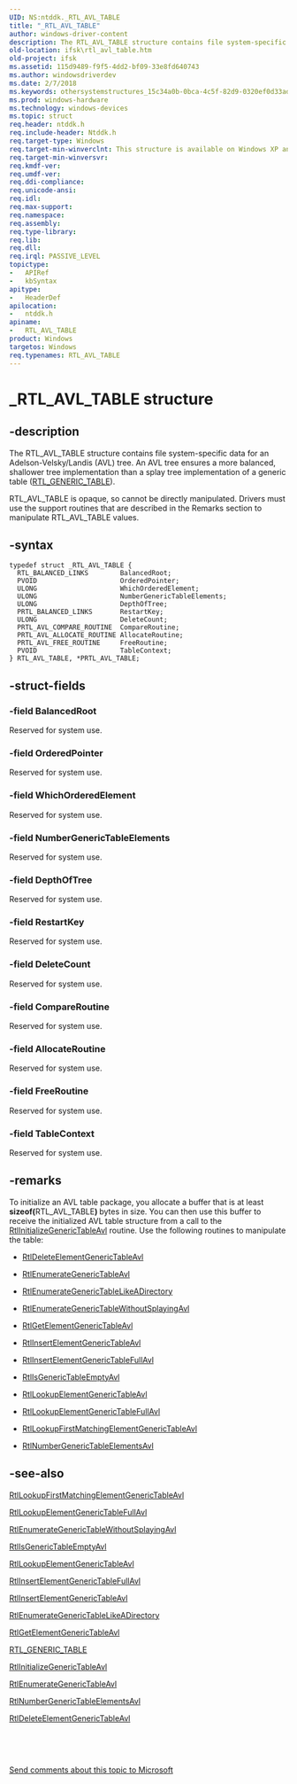 ```yaml
---
UID: NS:ntddk._RTL_AVL_TABLE
title: "_RTL_AVL_TABLE"
author: windows-driver-content
description: The RTL_AVL_TABLE structure contains file system-specific data for an Adelson-Velsky/Landis (AVL) tree.
old-location: ifsk\rtl_avl_table.htm
old-project: ifsk
ms.assetid: 115d9489-f9f5-4dd2-bf09-33e8fd640743
ms.author: windowsdriverdev
ms.date: 2/7/2018
ms.keywords: othersystemstructures_15c34a0b-0bca-4c5f-82d9-0320ef0d33ad.xml, ntddk/RTL_AVL_TABLE, ntddk/PRTL_AVL_TABLE, *PRTL_AVL_TABLE, PRTL_AVL_TABLE structure pointer [Installable File System Drivers], ifsk.rtl_avl_table, RTL_AVL_TABLE structure [Installable File System Drivers], RTL_AVL_TABLE, PRTL_AVL_TABLE, _RTL_AVL_TABLE
ms.prod: windows-hardware
ms.technology: windows-devices
ms.topic: struct
req.header: ntddk.h
req.include-header: Ntddk.h
req.target-type: Windows
req.target-min-winverclnt: This structure is available on Windows XP and later.
req.target-min-winversvr: 
req.kmdf-ver: 
req.umdf-ver: 
req.ddi-compliance: 
req.unicode-ansi: 
req.idl: 
req.max-support: 
req.namespace: 
req.assembly: 
req.type-library: 
req.lib: 
req.dll: 
req.irql: PASSIVE_LEVEL
topictype:
-	APIRef
-	kbSyntax
apitype:
-	HeaderDef
apilocation:
-	ntddk.h
apiname:
-	RTL_AVL_TABLE
product: Windows
targetos: Windows
req.typenames: RTL_AVL_TABLE
---
```


# _RTL_AVL_TABLE structure


## -description


The RTL_AVL_TABLE structure contains file system-specific data for an Adelson-Velsky/Landis (AVL) tree. An AVL tree ensures a more balanced, shallower tree implementation than a splay tree implementation of a generic table (<a href="..\ntddk\ns-ntddk-_rtl_generic_table.md">RTL_GENERIC_TABLE</a>). 

RTL_AVL_TABLE is opaque, so cannot be directly manipulated. Drivers must use the support routines that are described in the Remarks section to manipulate RTL_AVL_TABLE values. 


## -syntax


````
typedef struct _RTL_AVL_TABLE {
  RTL_BALANCED_LINKS        BalancedRoot;
  PVOID                     OrderedPointer;
  ULONG                     WhichOrderedElement;
  ULONG                     NumberGenericTableElements;
  ULONG                     DepthOfTree;
  PRTL_BALANCED_LINKS       RestartKey;
  ULONG                     DeleteCount;
  PRTL_AVL_COMPARE_ROUTINE  CompareRoutine;
  PRTL_AVL_ALLOCATE_ROUTINE AllocateRoutine;
  PRTL_AVL_FREE_ROUTINE     FreeRoutine;
  PVOID                     TableContext;
} RTL_AVL_TABLE, *PRTL_AVL_TABLE;
````


## -struct-fields




### -field BalancedRoot

Reserved for system use.


### -field OrderedPointer

Reserved for system use.


### -field WhichOrderedElement

Reserved for system use.


### -field NumberGenericTableElements

Reserved for system use.


### -field DepthOfTree

Reserved for system use.


### -field RestartKey

Reserved for system use.


### -field DeleteCount

Reserved for system use.


### -field CompareRoutine

Reserved for system use.


### -field AllocateRoutine

Reserved for system use.


### -field FreeRoutine

Reserved for system use.


### -field TableContext

Reserved for system use.


## -remarks



To initialize an AVL table package, you allocate a buffer that is at least <b>sizeof(</b>RTL_AVL_TABLE<b>) </b>bytes in size. You can then use this buffer to receive the initialized AVL table structure from a call to the <a href="..\ntddk\nf-ntddk-rtlinitializegenerictable.md">RtlInitializeGenericTableAvl</a> routine. Use the following routines to manipulate the table:

<ul>
<li>

<a href="..\ntddk\nf-ntddk-rtldeleteelementgenerictable.md">RtlDeleteElementGenericTableAvl</a>


</li>
<li>

<a href="..\ntddk\nf-ntddk-rtlenumerategenerictable.md">RtlEnumerateGenericTableAvl</a>


</li>
<li>

<a href="..\ntddk\nf-ntddk-rtlenumerategenerictablelikeadirectory.md">RtlEnumerateGenericTableLikeADirectory</a>


</li>
<li>

<a href="..\ntddk\nf-ntddk-rtlenumerategenerictablewithoutsplaying.md">RtlEnumerateGenericTableWithoutSplayingAvl</a>


</li>
<li>

<a href="..\ntddk\nf-ntddk-rtlgetelementgenerictableavl.md">RtlGetElementGenericTableAvl</a>


</li>
<li>

<a href="..\ntddk\nf-ntddk-rtlinsertelementgenerictable.md">RtlInsertElementGenericTableAvl</a>


</li>
<li>

<a href="..\ntddk\nf-ntddk-rtlinsertelementgenerictablefullavl.md">RtlInsertElementGenericTableFullAvl</a>


</li>
<li>

<a href="..\ntddk\nf-ntddk-rtlisgenerictableempty.md">RtlIsGenericTableEmptyAvl</a>


</li>
<li>

<a href="..\ntddk\nf-ntddk-rtllookupelementgenerictable.md">RtlLookupElementGenericTableAvl</a>


</li>
<li>

<a href="..\ntddk\nf-ntddk-rtllookupelementgenerictablefullavl.md">RtlLookupElementGenericTableFullAvl</a>


</li>
<li>

<a href="..\ntddk\nf-ntddk-rtllookupfirstmatchingelementgenerictableavl.md">RtlLookupFirstMatchingElementGenericTableAvl</a>


</li>
<li>

<a href="..\ntddk\nf-ntddk-rtlnumbergenerictableelements.md">RtlNumberGenericTableElementsAvl</a>


</li>
</ul>



## -see-also

<a href="..\ntddk\nf-ntddk-rtllookupfirstmatchingelementgenerictableavl.md">RtlLookupFirstMatchingElementGenericTableAvl</a>



<a href="..\ntddk\nf-ntddk-rtllookupelementgenerictablefullavl.md">RtlLookupElementGenericTableFullAvl</a>



<a href="..\ntddk\nf-ntddk-rtlenumerategenerictablewithoutsplaying.md">RtlEnumerateGenericTableWithoutSplayingAvl</a>



<a href="..\ntddk\nf-ntddk-rtlisgenerictableempty.md">RtlIsGenericTableEmptyAvl</a>



<a href="..\ntddk\nf-ntddk-rtllookupelementgenerictable.md">RtlLookupElementGenericTableAvl</a>



<a href="..\ntddk\nf-ntddk-rtlinsertelementgenerictablefullavl.md">RtlInsertElementGenericTableFullAvl</a>



<a href="..\ntddk\nf-ntddk-rtlinsertelementgenerictable.md">RtlInsertElementGenericTableAvl</a>



<a href="..\ntddk\nf-ntddk-rtlenumerategenerictablelikeadirectory.md">RtlEnumerateGenericTableLikeADirectory</a>



<a href="..\ntddk\nf-ntddk-rtlgetelementgenerictableavl.md">RtlGetElementGenericTableAvl</a>



<a href="..\ntddk\ns-ntddk-_rtl_generic_table.md">RTL_GENERIC_TABLE</a>



<a href="..\ntddk\nf-ntddk-rtlinitializegenerictable.md">RtlInitializeGenericTableAvl</a>



<a href="..\ntddk\nf-ntddk-rtlenumerategenerictable.md">RtlEnumerateGenericTableAvl</a>



<a href="..\ntddk\nf-ntddk-rtlnumbergenerictableelements.md">RtlNumberGenericTableElementsAvl</a>



<a href="..\ntddk\nf-ntddk-rtldeleteelementgenerictable.md">RtlDeleteElementGenericTableAvl</a>



 

 

<a href="mailto:wsddocfb@microsoft.com?subject=Documentation%20feedback [ifsk\ifsk]:%20RTL_AVL_TABLE structure%20 RELEASE:%20(2/7/2018)&amp;body=%0A%0APRIVACY STATEMENT%0A%0AWe use your feedback to improve the documentation. We don't use your email address for any other purpose, and we'll remove your email address from our system after the issue that you're reporting is fixed. While we're working to fix this issue, we might send you an email message to ask for more info. Later, we might also send you an email message to let you know that we've addressed your feedback.%0A%0AFor more info about Microsoft's privacy policy, see http://privacy.microsoft.com/en-us/default.aspx." title="Send comments about this topic to Microsoft">Send comments about this topic to Microsoft</a>

